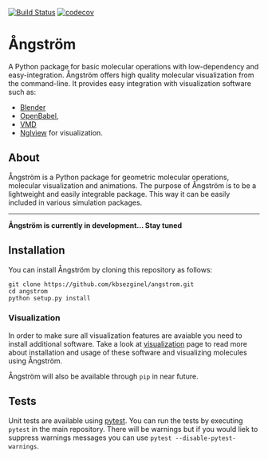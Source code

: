 [![Build Status](https://travis-ci.org/kbsezginel/angstrom.svg?branch=master)](https://travis-ci.org/kbsezginel/angstrom)
[![codecov](https://codecov.io/gh/kbsezginel/angstrom/branch/master/graph/badge.svg)](https://codecov.io/gh/kbsezginel/angstrom)

# Ångström
A Python package for basic molecular operations with low-dependency and easy-integration.
Ångström offers high quality molecular visualization from the command-line.
It provides easy integration with visualization software such as:
- [Blender](https://www.blender.org/)
- [OpenBabel](http://openbabel.org/wiki/Main_Page), 
- [VMD](http://www.ks.uiuc.edu/Research/vmd/)
- [Nglview](https://github.com/arose/nglview) for visualization.

## About
Ångström is a Python package for geometric molecular operations, molecular visualization and animations.
The purpose of Ångström is to be a lightweight and easily integrable package.
This way it can be easily included in various simulation packages.

-----------------------
**Ångström is currently in development... Stay tuned**

## Installation
You can install Ångström by cloning this repository as follows:
```
git clone https://github.com/kbsezginel/angstrom.git
cd angstrom
python setup.py install
```

### Visualization
In order to make sure all visualization features are avaiable you need to install additional software.
Take a look at [visualization](/visualization) page to read more about installation and usage of these software
and visualizing molecules using Ångström.

Ångström will also be available through `pip` in near future.

## Tests
Unit tests are available using [pytest](https://docs.pytest.org/en/latest/).
You can run the tests by executing `pytest` in the main repository.
There will be warnings but if you would liek to suppress warnings messages you can use `pytest --disable-pytest-warnings`.

